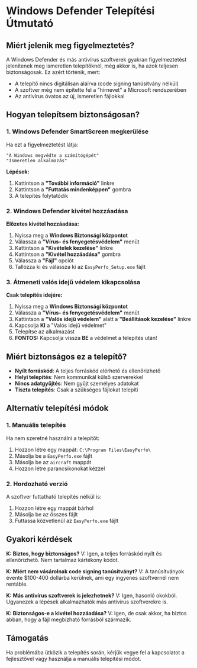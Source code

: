 # Windows Defender Telepítési Útmutató

## Miért jelenik meg figyelmeztetés?

A Windows Defender és más antivírus szoftverek gyakran figyelmeztetést jelenítenek meg ismeretlen telepítőknél, még akkor is, ha azok teljesen biztonságosak. Ez azért történik, mert:

- A telepítő nincs digitálisan aláírva (code signing tanúsítvány nélkül)
- A szoftver még nem építette fel a "hírnevet" a Microsoft rendszerében
- Az antivírus óvatos az új, ismeretlen fájlokkal

## Hogyan telepítsem biztonságosan?

### 1. Windows Defender SmartScreen megkerülése

Ha ezt a figyelmeztetést látja:
```
"A Windows megvédte a számítógépét"
"Ismeretlen alkalmazás"
```

**Lépések:**
1. Kattintson a **"További információ"** linkre
2. Kattintson a **"Futtatás mindenképpen"** gombra
3. A telepítés folytatódik

### 2. Windows Defender kivétel hozzáadása

**Előzetes kivétel hozzáadása:**
1. Nyissa meg a **Windows Biztonsági központot**
2. Válassza a **"Vírus- és fenyegetésvédelem"** menüt
3. Kattintson a **"Kivételek kezelése"** linkre
4. Kattintson a **"Kivétel hozzáadása"** gombra
5. Válassza a **"Fájl"** opciót
6. Tallózza ki és válassza ki az `EasyPerfo_Setup.exe` fájlt

### 3. Átmeneti valós idejű védelem kikapcsolása

**Csak telepítés idejére:**
1. Nyissa meg a **Windows Biztonsági központot**
2. Válassza a **"Vírus- és fenyegetésvédelem"** menüt
3. Kattintson a **"Valós idejű védelem"** alatt a **"Beállítások kezelése"** linkre
4. Kapcsolja **KI** a "Valós idejű védelmet"
5. Telepítse az alkalmazást
6. **FONTOS:** Kapcsolja vissza **BE** a védelmet a telepítés után!

## Miért biztonságos ez a telepítő?

- **Nyílt forráskód**: A teljes forráskód elérhető és ellenőrizhető
- **Helyi telepítés**: Nem kommunikál külső szerverekkel
- **Nincs adatgyűjtés**: Nem gyűjt személyes adatokat
- **Tiszta telepítés**: Csak a szükséges fájlokat telepíti

## Alternatív telepítési módok

### 1. Manuális telepítés
Ha nem szeretné használni a telepítőt:
1. Hozzon létre egy mappát: `C:\Program Files\EasyPerfo\`
2. Másolja be a `EasyPerfo.exe` fájlt
3. Másolja be az `aircraft` mappát
4. Hozzon létre parancsikonokat kézzel

### 2. Hordozható verzió
A szoftver futtatható telepítés nélkül is:
1. Hozzon létre egy mappát bárhol
2. Másolja be az összes fájlt
3. Futtassa közvetlenül az `EasyPerfo.exe` fájlt

## Gyakori kérdések

**K: Biztos, hogy biztonságos?**
V: Igen, a teljes forráskód nyílt és ellenőrizhető. Nem tartalmaz kártékony kódot.

**K: Miért nem vásárolnak code signing tanúsítványt?**
V: A tanúsítványok évente $100-400 dollárba kerülnek, ami egy ingyenes szoftvernél nem rentáble.

**K: Más antivírus szoftverek is jelezhetnek?**
V: Igen, hasonló okokból. Ugyanezek a lépések alkalmazhatók más antivírus szoftverekre is.

**K: Biztonságos-e a kivétel hozzáadása?**
V: Igen, de csak akkor, ha biztos abban, hogy a fájl megbízható forrásból származik.

## Támogatás

Ha problémába ütközik a telepítés során, kérjük vegye fel a kapcsolatot a fejlesztővel vagy használja a manuális telepítési módot.
